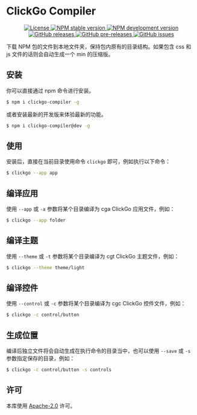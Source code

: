 # ClickGo Compiler

<p align="center">
    <a href="https://github.com/maiyun/clickgo-compiler/blob/master/LICENSE">
        <img alt="License" src="https://img.shields.io/github/license/maiyun/clickgo-compiler?color=blue" />
    </a>
    <a href="https://www.npmjs.com/package/clickgo-compiler">
        <img alt="NPM stable version" src="https://img.shields.io/npm/v/clickgo-compiler?color=brightgreen&logo=npm" />
        <img alt="NPM development version" src="https://img.shields.io/npm/v/clickgo-compiler/dev?color=yellow&logo=npm" />
    </a><br>
    <a href="https://github.com/maiyun/clickgo-compiler/releases">
        <img alt="GitHub releases" src="https://img.shields.io/github/v/release/maiyun/clickgo-compiler?color=brightgreen&logo=github" />
        <img alt="GitHub pre-releases" src="https://img.shields.io/github/v/release/maiyun/clickgo-compiler?color=yellow&logo=github&include_prereleases" />
    </a>
    <a href="https://github.com/maiyun/clickgo-compiler/issues">
        <img alt="GitHub issues" src="https://img.shields.io/github/issues/maiyun/clickgo-compiler?color=blue&logo=github" />
    </a>
</p>

下载 NPM 包的文件到本地文件夹，保持包内原有的目录结构。如果包含 css 和 js 文件的话则会自动生成一个 min 的压缩版。

## 安装

你可以直接通过 npm 命令进行安装。

```sh
$ npm i clickgo-compiler -g
```

或者安装最新的开发版来体验最新的功能。

```sh
$ npm i clickgo-compiler@dev -g
```

## 使用

安装后，直接在当前目录使用命令 `clickgo` 即可，例如执行以下命令：

```sh
$ clickgo --app app
```

## 编译应用

使用 `--app` 或 `-a` 参数将某个目录编译为 cga ClickGo 应用文件，例如：

```sh
$ clickgo --app folder
```

## 编译主题

使用 `--theme` 或 `-t` 参数将某个目录编译为 cgt ClickGo 主题文件，例如：

```sh
$ clickgo --theme theme/light
```

## 编译控件

使用 `--control` 或 `-c` 参数将某个目录编译为 cgc ClickGo 控件文件，例如：

```sh
$ clickgo -c control/button
```

## 生成位置

编译后独立文件将会自动生成在执行命令的目录当中，也可以使用 `--save` 或 `-s` 参数指定保存的目录，例如：

```sh
$ clickgo -c control/button -s controls
```

## 许可

本库使用 [Apache-2.0](../LICENSE) 许可。